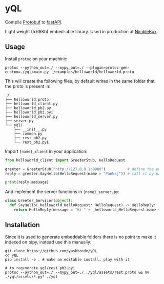 # yQL

Compile [Protobuf](https://developers.google.com/protocol-buffers/docs/proto3) to [fastAPI](https://fastapi.tiangolo.com/).

Light weight (5.68Kb) embed-able library. Used in production at [NimbleBox](http://nimblebox.ai/).

## Usage

Install `protoc` on your machine:

```
protoc --python_out=./ --mypy_out=./ --plugin=protoc-gen-custom=./yql/main.py ./examples/helloworld/helloworld.proto
```

This will create the following files, by default writes in the same folder that the proto is present in:

```
./
├── helloworld.proto
├── helloworld_client.py
├── helloworld_pb2.py
├── helloworld_pb2.pyi
├── helloworld_server.py
├── server.py
└── yql/
    ├── __init__.py
    ├── common.py
    ├── rest_pb2.py
    └── rest_pb2.pyi
```

Import `{name}_client` in your application:

```python
from helloworld_client import GreeterStub, HelloRequest

greeter = GreeterStub("http://127.0.0.1:8000")          # define the endpoint
reply = greeter.SayHello(HelloRequest(name = "Pankaj")) # call it by passing protobufs

print(reply.message)
```

And implement the server functions in `{name}_server.py`:

```python
class Greeter_Servicer(object):
  def SayHello(_helloworld_HelloRequest: HelloRequest) -> HelloReply:
    return HelloReply(message = "Hi " + _helloworld_HelloRequest.name + "!")
```

## Installation

Since it is used to generate embeddable folders there is no point to make it indexed on pipy, instead use this manually.

```
git clone https://github.com/yashbonde/yQL
cd yQL
pip install -e . # make an editable install, play with it

# to regenerate yql/rest_pb2.pyi
protoc --python_out=./ --mypy_out=./ ./yql/assets/rest.proto && mv ./yql/assets/*.py* ./yql
```
